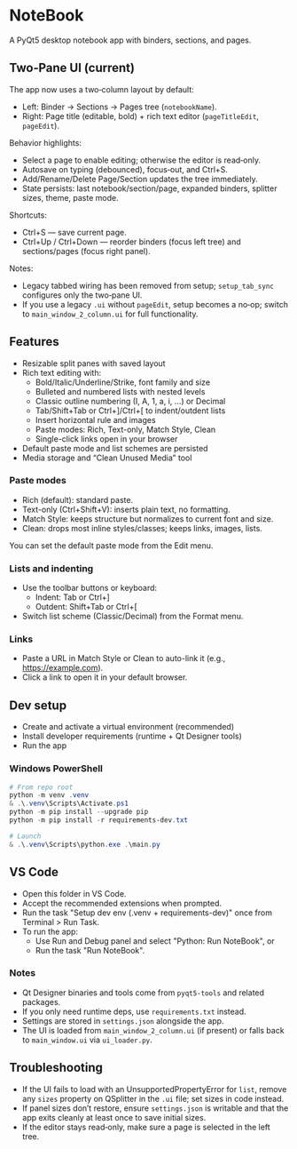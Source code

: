 # NoteBook

A PyQt5 desktop notebook app with binders, sections, and pages.

## Two‑Pane UI (current)

The app now uses a two‑column layout by default:
- Left: Binder → Sections → Pages tree (`notebookName`).
- Right: Page title (editable, bold) + rich text editor (`pageTitleEdit`, `pageEdit`).

Behavior highlights:
- Select a page to enable editing; otherwise the editor is read‑only.
- Autosave on typing (debounced), focus‑out, and Ctrl+S.
- Add/Rename/Delete Page/Section updates the tree immediately.
- State persists: last notebook/section/page, expanded binders, splitter sizes, theme, paste mode.

Shortcuts:
- Ctrl+S — save current page.
- Ctrl+Up / Ctrl+Down — reorder binders (focus left tree) and sections/pages (focus right panel).

Notes:
- Legacy tabbed wiring has been removed from setup; `setup_tab_sync` configures only the two‑pane UI.
- If you use a legacy `.ui` without `pageEdit`, setup becomes a no‑op; switch to `main_window_2_column.ui` for full functionality.

## Features

- Resizable split panes with saved layout
- Rich text editing with:
	- Bold/Italic/Underline/Strike, font family and size
	- Bulleted and numbered lists with nested levels
	- Classic outline numbering (I, A, 1, a, i, …) or Decimal
	- Tab/Shift+Tab or Ctrl+]/Ctrl+[ to indent/outdent lists
	- Insert horizontal rule and images
	- Paste modes: Rich, Text-only, Match Style, Clean
	- Single-click links open in your browser
- Default paste mode and list schemes are persisted
- Media storage and “Clean Unused Media” tool

### Paste modes
- Rich (default): standard paste.
- Text-only (Ctrl+Shift+V): inserts plain text, no formatting.
- Match Style: keeps structure but normalizes to current font and size.
- Clean: drops most inline styles/classes; keeps links, images, lists.

You can set the default paste mode from the Edit menu.

### Lists and indenting
- Use the toolbar buttons or keyboard:
	- Indent: Tab or Ctrl+]
	- Outdent: Shift+Tab or Ctrl+[
- Switch list scheme (Classic/Decimal) from the Format menu.

### Links
- Paste a URL in Match Style or Clean to auto-link it (e.g., https://example.com).
- Click a link to open it in your default browser.

## Dev setup

- Create and activate a virtual environment (recommended)
- Install developer requirements (runtime + Qt Designer tools)
- Run the app

### Windows PowerShell

```powershell
# From repo root
python -m venv .venv
& .\.venv\Scripts\Activate.ps1
python -m pip install --upgrade pip
python -m pip install -r requirements-dev.txt

# Launch
& .\.venv\Scripts\python.exe .\main.py
```

## VS Code

- Open this folder in VS Code.
- Accept the recommended extensions when prompted.
- Run the task "Setup dev env (.venv + requirements-dev)" once from Terminal > Run Task.
- To run the app:
	- Use Run and Debug panel and select "Python: Run NoteBook", or
	- Run the task "Run NoteBook".

### Notes
- Qt Designer binaries and tools come from `pyqt5-tools` and related packages.
- If you only need runtime deps, use `requirements.txt` instead.
- Settings are stored in `settings.json` alongside the app.
- The UI is loaded from `main_window_2_column.ui` (if present) or falls back to `main_window.ui` via `ui_loader.py`.

## Troubleshooting
- If the UI fails to load with an UnsupportedPropertyError for `list`, remove any `sizes` property on QSplitter in the `.ui` file; set sizes in code instead.
- If panel sizes don’t restore, ensure `settings.json` is writable and that the app exits cleanly at least once to save initial sizes.
 - If the editor stays read‑only, make sure a page is selected in the left tree.
